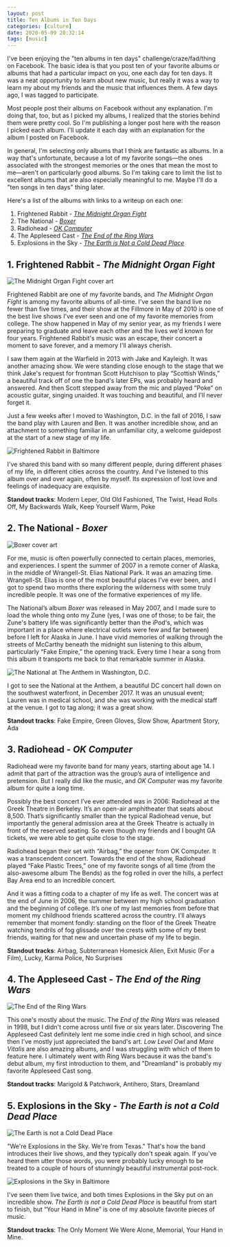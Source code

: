 ```yaml
---
layout: post
title: Ten Albums in Ten Days
categories: [culture]
date: 2020-05-09 20:32:14
tags: [music]
---
```

I've been enjoying the "ten albums in ten days" challenge/craze/fad/thing on Facebook. The basic idea is that you post ten of your favorite albums or albums that had a particular impact on you, one each day for ten days.  It was a neat opportunity to learn about new music, but really it was a way to learn my about my friends and the music that influences them. A few days ago, I was tagged to participate.

Most people post their albums on Facebook without any explanation. I'm doing that, too, but as I picked my albums, I realized that the stories behind them were pretty cool. So I'm publishing a longer post here with the reason I picked each album. I'll update it each day with an explanation for the album I posted on Facebook.

In general, I'm selecting only albums that I think are fantastic as albums. In a way that's unfortunate, because a lot of my favorite songs—the ones associated with the strongest memories or the ones that mean the most to me—aren't on particularly good albums. So I'm taking care to limit the list to excellent albums that are also especially meaningful to me. Maybe I'll do a "ten songs in ten days" thing later.

Here's a list of the albums with links to a writeup on each one:

 1. Frightened Rabbit - [*The Midnight Organ Fight*](#1-frightened-rabbit---the-midnight-organ-fight)
 2. The National - [*Boxer*](#2-the-national---boxer)
 3. Radiohead - [*OK Computer*](#3-radiohead---ok-computer)
 4. The Appleseed Cast - [*The End of the Ring Wars*](#4-the-appleseed-cast---the-end-of-the-ring-wars)
 5. Explosions in the Sky - [*The Earth is Not a Cold Dead Place*](#5-explosions-in-the-sky---the-earth-is-not-a-cold-dead-place)

## 1. Frightened Rabbit - *The Midnight Organ Fight*

![The Midnight Organ Fight cover art](https://www.danielcassman.com/wp-content/uploads/2020/05/midnight-organ-fight-e1588895569170.jpg "The Midnight Organ Fight")

Frightened Rabbit are one of my favorite bands, and *The Midnight Organ Fight* is among my favorite albums of all-time. I've seen the band live no fewer than five times, and their show at the Fillmore in May of 2010 is one of the best live shows I've ever seen and one of my favorite memories from college. The show happened in May of my senior year, as my friends I were preparing to graduate and leave each other and the lives we'd known for four years. Frightened Rabbit's music was an escape, their concert a moment to save forever, and a memory I'll always cherish.

I saw them again at the Warfield in 2013 with Jake and Kayleigh. It was another amazing show. We were standing close enough to the stage that we think Jake's request for frontman Scott Hutchison to play &ldquo;Scottish Winds,&rdquo; a beautiful track off of one the band's later EPs, was probably heard and answered. And then Scott stepped away from the mic and played &ldquo;Poke&rdquo; on acoustic guitar, singing unaided. It was touching and beautiful, and I'll never forget it.

Just a few weeks after I moved to Washington, D.C. in the fall of 2016, I saw the band play with Lauren and Ben. It was another incredible show, and an attachment to something familiar in an unfamiliar city, a welcome guidepost at the start of a new stage of my life.

![Frightened Rabbit in Baltimore](https://lh3.googleusercontent.com/pw/ACtC-3fHZBtGnvCr3_0RXKlBd6stAYCYR-RL3I7My7yJRyj_a16cstZylo3bxQqfBjF6UNM_8PKhem5LOTswCLSl4MCOXfdwSbAfcRms0XDqKSaSRUJIR_-_doFeINqNwWyHtbr-GWOnbUuMAO7X39nmh-OB8A=s600 "Frightened Rabbit in Baltimore")

I've shared this band with so many different people, during different phases of my life, in different cities across the country. And I've listened to this album over and over again, often by myself. Its expression of lost love and feelings of inadequacy are exquisite.

__Standout tracks__: Modern Leper, Old Old Fashioned, The Twist, Head Rolls Off, My Backwards Walk, Keep Yourself Warm, Poke

## 2. The National - *Boxer*

![Boxer cover art](https://www.danielcassman.com/wp-content/uploads/2020/05/boxer-500.jpg "Boxer")

For me, music is often powerfully connected to certain places, memories, and experiences. I spent the summer of 2007 in a remote corner of Alaska, in the middle of Wrangell-St. Elias National Park. It was an amazing time. Wrangell-St. Elias is one of the most beautiful places I’ve ever been, and I got to spend two months there exploring the wilderness with some truly incredible people. It was one of the formative experiences of my life.

The National’s album *Boxer* was released in May 2007, and I made sure to load the whole thing onto my Zune (yes, I was one of those; to be fair, the Zune's battery life was significantly better than the iPod's, which was important in a place where electrical outlets were few and far between) before I left for Alaska in June. I have vivid memories of walking through the streets of McCarthy beneath the midnight sun listening to this album, particularly &ldquo;Fake Empire,&rdquo; the opening track. Every time I hear a song from this album it transports me back to that remarkable summer in Alaska.

![The National at The Anthem in Washington, D.C.](https://lh3.googleusercontent.com/pw/ACtC-3e30NqTwLSdYr_Q35TYUwcQrOle6OdfRuscKJccgW8kdYtSC83nkUQU-Uz1peVuCiPyLNTdUE3kHf2k8AZhU_RygkOUcX1Ay8RqQ51Iu6roVkVss82Kq4jG1eCJfmmchVTPQQpMhEMim3Np37okbadIvA=w600 "The National at The Anthem")

I got to see the National at the Anthem, a beautiful DC concert hall down on the southwest waterfront, in December 2017. It was an unusual event; Lauren was in medical school, and she was working with the medical staff at the venue. I got to tag along; it was a great show.

__Standout tracks__: Fake Empire, Green Gloves, Slow Show, Apartment Story, Ada

## 3. Radiohead - *OK Computer*

Radiohead were my favorite band for many years, starting about age 14. I admit that part of the attraction was the group’s aura of intelligence and pretension. But I really did like the music, and *OK Computer* was my favorite album for quite a long time.

Possibly the best concert I’ve ever attended was in 2006: Radiohead at the Greek Theatre in Berkeley. It’s an open-air amphitheater that seats about 8,500. That’s significantly smaller than the typical Radiohead venue, but importantly the general admission area at the Greek Theatre is actually in front of the reserved seating. So even though my friends and I bought GA tickets, we were able to get quite close to the stage.

Radiohead began their set with “Airbag,” the opener from OK Computer. It was a transcendent concert. Towards the end of the show, Radiohead played “Fake Plastic Trees,” one of my favorite songs of all time (from the also-awesome album The Bends) as the fog rolled in over the hills, a perfect Bay Area end to an incredible concert.

And it was a fitting coda to a chapter of my life as well. The concert was at the end of June in 2006, the summer between my high school graduation and the beginning of college. It’s one of my last memories from before that moment my childhood friends scattered across the country. I’ll always remember that moment fondly: standing on the floor of the Greek Theatre watching tendrils of fog glissade over the crests with some of my best friends, waiting for that new and uncertain phase of my life to begin.

__Standout tracks__: Airbag, Subterranean Homesick Alien, Exit Music (For a Film), Lucky, Karma Police, No Surprises

## 4. The Appleseed Cast - *The End of the Ring Wars*

![The End of the Ring Wars](https://www.danielcassman.com/wp-content/uploads/2020/05/end-of-the-ring-wars.jpg "The End of the Ring Wars")

This one's mostly about the music. The *End of the Ring Wars* was released in 1998, but I didn't come across until five or six years later. Discovering The Appleseed Cast definitely lent me some indie cred in high school, and since then I've mostly just appreciated the band's art. *Low Level Owl* and *Mare Vitalis* are also amazing albums, and I was struggling with which of them to feature here. I ultimately went with Ring Wars because it was the band's debut album, my first introduction to them, and "Dreamland" is probably my favorite Appleseed Cast song.

__Standout tracks__: Marigold & Patchwork, Antihero, Stars, Dreamland

## 5. Explosions in the Sky - *The Earth is not a Cold Dead Place*

![The Earth is not a Cold Dead Place](https://www.danielcassman.com/wp-content/uploads/2020/05/earth-cold-dead.jpg "The Earth is not a Cold Dead Place")

"We're Explosions in the Sky. We're from Texas." That's how the band introduces their live shows, and they typically don't speak again. If you've heard them utter those words, you were probably lucky enough to be treated to a couple of hours of stunningly beautiful instrumental post-rock.

![Explosions in the Sky in Baltimore](https://lh3.googleusercontent.com/pw/ACtC-3fUv2BbRkwIcMIAridLx8ZhQ05qCM9HKQIvee2wLl6_6SHcRFmHfmi3mF8sjEUhqKgRcTK0kubJBUk-NpybNSfJ7kVXuOt3qOxIHkWo6Z9cXHO1y0QDvaRCuN55qv4QEXiZYK7St5UJSzdor_mhyKypCw=w600 "Explosions in the Sky in Baltimore")

I've seen them live twice, and both times Explosions in the Sky put on an incredible show. *The Earth is not a Cold Dead Place* is beautiful from start to finish, but &ldquo;Your Hand in Mine&rdquo; is one of my absolute favorite pieces of music.

__Standout tracks__: The Only Moment We Were Alone, Memorial, Your Hand in Mine.
